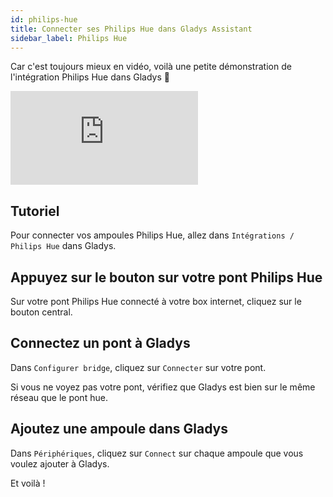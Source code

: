 ```yaml
---
id: philips-hue
title: Connecter ses Philips Hue dans Gladys Assistant
sidebar_label: Philips Hue
---
```


Car c'est toujours mieux en vidéo, voilà une petite démonstration de l'intégration Philips Hue dans Gladys 🙂

<div class="youtubeVideoContainerInBlog">
<iframe  src="https://www.youtube.com/embed/PjLx7TYZdRM" frameborder="0" allow="accelerometer; autoplay; clipboard-write; encrypted-media; gyroscope; picture-in-picture" allowfullscreen></iframe>
</div>

## Tutoriel

Pour connecter vos ampoules Philips Hue, allez dans `Intégrations / Philips Hue` dans Gladys.

## Appuyez sur le bouton sur votre pont Philips Hue

Sur votre pont Philips Hue connecté à votre box internet, cliquez sur le bouton central.

## Connectez un pont à Gladys

Dans `Configurer bridge`, cliquez sur `Connecter` sur votre pont.

Si vous ne voyez pas votre pont, vérifiez que Gladys est bien sur le même réseau que le pont hue.

## Ajoutez une ampoule dans Gladys

Dans `Périphériques`, cliquez sur `Connect` sur chaque ampoule que vous voulez ajouter à Gladys.

Et voilà !
